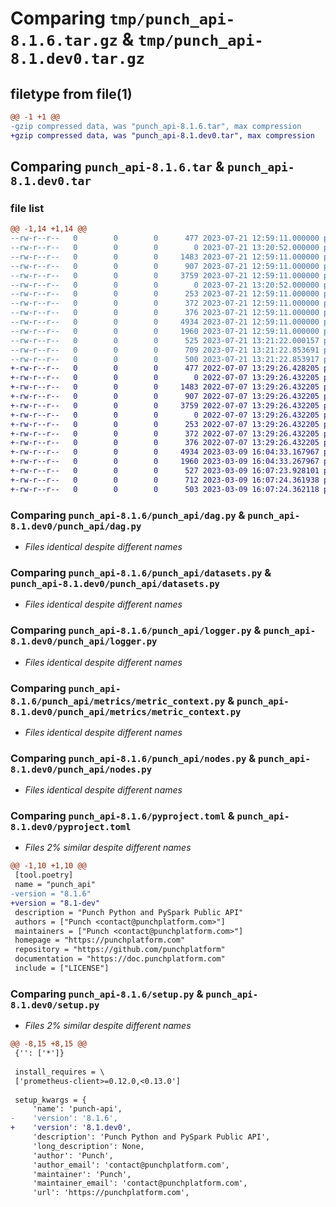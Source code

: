 # Comparing `tmp/punch_api-8.1.6.tar.gz` & `tmp/punch_api-8.1.dev0.tar.gz`

## filetype from file(1)

```diff
@@ -1 +1 @@
-gzip compressed data, was "punch_api-8.1.6.tar", max compression
+gzip compressed data, was "punch_api-8.1.dev0.tar", max compression
```

## Comparing `punch_api-8.1.6.tar` & `punch_api-8.1.dev0.tar`

### file list

```diff
@@ -1,14 +1,14 @@
--rw-r--r--   0        0        0      477 2023-07-21 12:59:11.000000 punch_api-8.1.6/LICENSE
--rw-r--r--   0        0        0        0 2023-07-21 13:20:52.000000 punch_api-8.1.6/punch_api/__init__.py
--rw-r--r--   0        0        0     1483 2023-07-21 12:59:11.000000 punch_api-8.1.6/punch_api/dag.py
--rw-r--r--   0        0        0      907 2023-07-21 12:59:11.000000 punch_api-8.1.6/punch_api/datasets.py
--rw-r--r--   0        0        0     3759 2023-07-21 12:59:11.000000 punch_api-8.1.6/punch_api/logger.py
--rw-r--r--   0        0        0        0 2023-07-21 13:20:52.000000 punch_api-8.1.6/punch_api/metrics/__init__.py
--rw-r--r--   0        0        0      253 2023-07-21 12:59:11.000000 punch_api-8.1.6/punch_api/metrics/counter.py
--rw-r--r--   0        0        0      372 2023-07-21 12:59:11.000000 punch_api-8.1.6/punch_api/metrics/gauge.py
--rw-r--r--   0        0        0      376 2023-07-21 12:59:11.000000 punch_api-8.1.6/punch_api/metrics/histogram.py
--rw-r--r--   0        0        0     4934 2023-07-21 12:59:11.000000 punch_api-8.1.6/punch_api/metrics/metric_context.py
--rw-r--r--   0        0        0     1960 2023-07-21 12:59:11.000000 punch_api-8.1.6/punch_api/nodes.py
--rw-r--r--   0        0        0      525 2023-07-21 13:21:22.000157 punch_api-8.1.6/pyproject.toml
--rw-r--r--   0        0        0      709 2023-07-21 13:21:22.853691 punch_api-8.1.6/setup.py
--rw-r--r--   0        0        0      500 2023-07-21 13:21:22.853917 punch_api-8.1.6/PKG-INFO
+-rw-r--r--   0        0        0      477 2022-07-07 13:29:26.428205 punch_api-8.1.dev0/LICENSE
+-rw-r--r--   0        0        0        0 2022-07-07 13:29:26.432205 punch_api-8.1.dev0/punch_api/__init__.py
+-rw-r--r--   0        0        0     1483 2022-07-07 13:29:26.432205 punch_api-8.1.dev0/punch_api/dag.py
+-rw-r--r--   0        0        0      907 2022-07-07 13:29:26.432205 punch_api-8.1.dev0/punch_api/datasets.py
+-rw-r--r--   0        0        0     3759 2022-07-07 13:29:26.432205 punch_api-8.1.dev0/punch_api/logger.py
+-rw-r--r--   0        0        0        0 2022-07-07 13:29:26.432205 punch_api-8.1.dev0/punch_api/metrics/__init__.py
+-rw-r--r--   0        0        0      253 2022-07-07 13:29:26.432205 punch_api-8.1.dev0/punch_api/metrics/counter.py
+-rw-r--r--   0        0        0      372 2022-07-07 13:29:26.432205 punch_api-8.1.dev0/punch_api/metrics/gauge.py
+-rw-r--r--   0        0        0      376 2022-07-07 13:29:26.432205 punch_api-8.1.dev0/punch_api/metrics/histogram.py
+-rw-r--r--   0        0        0     4934 2023-03-09 16:04:33.167967 punch_api-8.1.dev0/punch_api/metrics/metric_context.py
+-rw-r--r--   0        0        0     1960 2023-03-09 16:04:33.267967 punch_api-8.1.dev0/punch_api/nodes.py
+-rw-r--r--   0        0        0      527 2023-03-09 16:07:23.928101 punch_api-8.1.dev0/pyproject.toml
+-rw-r--r--   0        0        0      712 2023-03-09 16:07:24.361938 punch_api-8.1.dev0/setup.py
+-rw-r--r--   0        0        0      503 2023-03-09 16:07:24.362118 punch_api-8.1.dev0/PKG-INFO
```

### Comparing `punch_api-8.1.6/punch_api/dag.py` & `punch_api-8.1.dev0/punch_api/dag.py`

 * *Files identical despite different names*

### Comparing `punch_api-8.1.6/punch_api/datasets.py` & `punch_api-8.1.dev0/punch_api/datasets.py`

 * *Files identical despite different names*

### Comparing `punch_api-8.1.6/punch_api/logger.py` & `punch_api-8.1.dev0/punch_api/logger.py`

 * *Files identical despite different names*

### Comparing `punch_api-8.1.6/punch_api/metrics/metric_context.py` & `punch_api-8.1.dev0/punch_api/metrics/metric_context.py`

 * *Files identical despite different names*

### Comparing `punch_api-8.1.6/punch_api/nodes.py` & `punch_api-8.1.dev0/punch_api/nodes.py`

 * *Files identical despite different names*

### Comparing `punch_api-8.1.6/pyproject.toml` & `punch_api-8.1.dev0/pyproject.toml`

 * *Files 2% similar despite different names*

```diff
@@ -1,10 +1,10 @@
 [tool.poetry]
 name = "punch_api"
-version = "8.1.6"
+version = "8.1-dev"
 description = "Punch Python and PySpark Public API"
 authors = ["Punch <contact@punchplatform.com>"]
 maintainers = ["Punch <contact@punchplatform.com>"]
 homepage = "https://punchplatform.com"
 repository = "https://github.com/punchplatform"
 documentation = "https://doc.punchplatform.com"
 include = ["LICENSE"]
```

### Comparing `punch_api-8.1.6/setup.py` & `punch_api-8.1.dev0/setup.py`

 * *Files 2% similar despite different names*

```diff
@@ -8,15 +8,15 @@
 {'': ['*']}
 
 install_requires = \
 ['prometheus-client>=0.12.0,<0.13.0']
 
 setup_kwargs = {
     'name': 'punch-api',
-    'version': '8.1.6',
+    'version': '8.1.dev0',
     'description': 'Punch Python and PySpark Public API',
     'long_description': None,
     'author': 'Punch',
     'author_email': 'contact@punchplatform.com',
     'maintainer': 'Punch',
     'maintainer_email': 'contact@punchplatform.com',
     'url': 'https://punchplatform.com',
```

